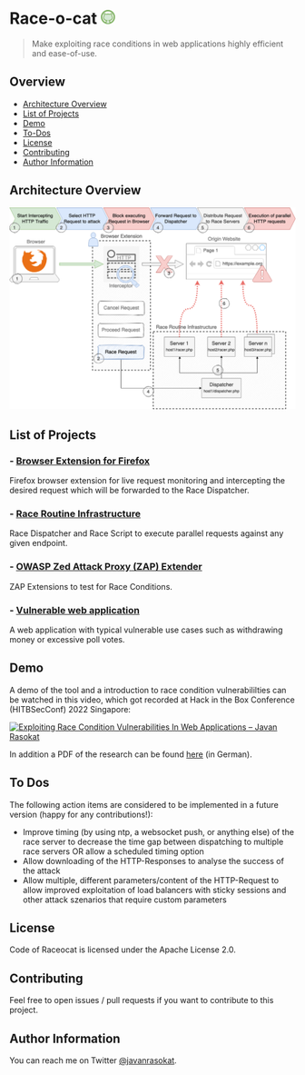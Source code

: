 # Race-o-cat <img src="docs/logo/logo-tamper.png" width="25" height="25">
> Make exploiting race conditions in web applications highly efficient and ease-of-use.

## Overview

- [Architecture Overview](#architecture-overview)
- [List of Projects](#list-of-projects)
- [Demo](#demo)
- [To-Dos](#to-dos)
- [License](#license)
- [Contributing](#contributing)
- [Author Information](#author-information)

## Architecture Overview

![Race Conditions](./docs/architecture/Race-Architecture.png)

## List of Projects  

### - [Browser Extension for Firefox](./browser-extension/#readme)
Firefox browser extension for live request monitoring and intercepting the desired request which will be forwarded to the Race Dispatcher.

### - [Race Routine Infrastructure](./race-routine-infrastructure/#readme)
Race Dispatcher and Race Script to execute parallel requests against any given endpoint.

### - [OWASP Zed Attack Proxy (ZAP) Extender](./zap-extender/#readme)
ZAP Extensions to test for Race Conditions.

### - [Vulnerable web application](./vuln-webapp/#readme)
A web application with typical vulnerable use cases such as withdrawing money or excessive poll votes.

## Demo

A demo of the tool and a introduction to race condition vulnerabililties can be watched in this video, which got recorded at Hack in the Box Conference (HITBSecConf) 2022 Singapore:

[![Exploiting Race Condition Vulnerabilities In Web Applications – Javan Rasokat](http://img.youtube.com/vi/rSizIebpBo8/0.jpg)](https://www.youtube.com/watch?v=rSizIebpBo8&list=PLmv8T5-GONwRu8F1SgdBjP6XydFJipKoa)

In addition a PDF of the research can be found [here](https://opus-htw-aalen.bsz-bw.de/frontdoor/index/index/docId/1327) (in German). 

## To Dos

The following action items are considered to be implemented in a future version (happy for any contributions!):
* Improve timing (by using ntp, a websocket push, or anything else) of the race server to decrease the time gap between dispatching to multiple race servers OR allow a scheduled timing option
* Allow downloading of the HTTP-Responses to analyse the success of the attack
* Allow multiple, different parameters/content of the HTTP-Request to allow improved exploitation of load balancers with sticky sessions and other attack szenarios that require custom parameters

## License
Code of Raceocat is licensed under the Apache License 2.0.

## Contributing

Feel free to open issues / pull requests if you want to contribute to this project.

## Author Information

You can reach me on Twitter [@javanrasokat](https://twitter.com/javanrasokat).

